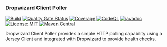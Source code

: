 ### Dropwizard Client Poller

[![Build](https://github.com/kiwiproject/dropwizard-client-poller/workflows/build/badge.svg)](https://github.com/kiwiproject/dropwizard-client-poller/actions?query=workflow%3Abuild)
[![Quality Gate Status](https://sonarcloud.io/api/project_badges/measure?project=kiwiproject_dropwizard-client-poller&metric=alert_status)](https://sonarcloud.io/dashboard?id=kiwiproject_dropwizard-client-poller)
[![Coverage](https://sonarcloud.io/api/project_badges/measure?project=kiwiproject_dropwizard-client-poller&metric=coverage)](https://sonarcloud.io/dashboard?id=kiwiproject_dropwizard-client-poller)
[![CodeQL](https://github.com/kiwiproject/dropwizard-client-poller/actions/workflows/codeql.yml/badge.svg)](https://github.com/kiwiproject/dropwizard-client-poller/actions/workflows/codeql.yml)
[![javadoc](https://javadoc.io/badge2/org.kiwiproject/dropwizard-client-poller/javadoc.svg)](https://javadoc.io/doc/org.kiwiproject/dropwizard-client-poller)
[![License: MIT](https://img.shields.io/badge/License-MIT-blue.svg)](https://opensource.org/licenses/MIT)
[![Maven Central](https://img.shields.io/maven-central/v/org.kiwiproject/dropwizard-client-poller)](https://search.maven.org/search?q=g:org.kiwiproject%20a:dropwizard-client-poller)

Dropwizard Client Poller provides a simple HTTP polling capability using a Jersey Client
and integrated with Dropwizard to provide health checks.
